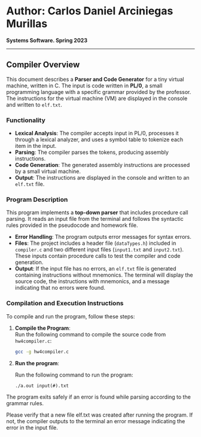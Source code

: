# Author: Carlos Daniel Arciniegas Murillas  
**Systems Software. Spring 2023**

---

## Compiler Overview

This document describes a **Parser and Code Generator** for a tiny virtual machine, written in C. The input is code written in **PL/0**, a small programming language with a specific grammar provided by the professor. The instructions for the virtual machine (VM) are displayed in the console and written to `elf.txt`.

### Functionality

- **Lexical Analysis**: The compiler accepts input in PL/0, processes it through a lexical analyzer, and uses a symbol table to tokenize each item in the input.
- **Parsing**: The compiler parses the tokens, producing assembly instructions.
- **Code Generation**: The generated assembly instructions are processed by a small virtual machine.
- **Output**: The instructions are displayed in the console and written to an `elf.txt` file.

### Program Description

This program implements a **top-down parser** that includes procedure call parsing. It reads an input file from the terminal and follows the syntactic rules provided in the pseudocode and homework file. 

- **Error Handling**: The program outputs error messages for syntax errors.
- **Files**: The project includes a header file (`dataTypes.h`) included in `compiler.c` and two different input files (`input1.txt` and `input2.txt`). These inputs contain procedure calls to test the compiler and code generation.
- **Output**: If the input file has no errors, an `elf.txt` file is generated containing instructions without mnemonics. The terminal will display the source code, the instructions with mnemonics, and a message indicating that no errors were found.

### Compilation and Execution Instructions

To compile and run the program, follow these steps:

1. **Compile the Program**:  
   Run the following command to compile the source code from `hw4compiler.c`:

   ```bash  
   gcc -g hw4compiler.c
2. **Run the program**:

    Run the following command to run the program:

    ```bash:
    ./a.out input(#).txt
The program exits safely if an error is found while parsing according to the grammar rules.

Please verify that a new file elf.txt was created after running the program. If not, the compiler outputs to the terminal an error message indicating the error in the input file.
